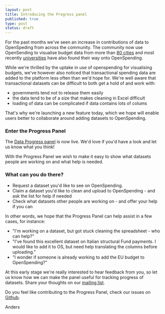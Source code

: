 ```yaml
---
layout: post
title: Introducing the Progress panel
published: true
type: post
status: draft
---
```


<a href="http://farm8.staticflickr.com/7287/8736993520_01ab3f689d_b_d.jpg" title="Progress Panel" width="629" height="462" alt="Progress Panel"></a>

For the past months we've seen an increase in contributions of data to OpenSpeding from across the community. The community now use OpenSending to visualise budget data from more than [80 cities](http://apps.openspending.org/maps/) and most recently [universities](http://openspending.org/ugr-spending) have also found their way onto OpenSpending.

While we're thrilled by the uptake in use of openspending for visualising budgets, we've however also noticed that transactional spending data are added to the platform less often than we'd hope for. We're well aware that transactional datasets can be difficult to both get a hold of and work with:
- governments tend not to release them easily 
- the data tend to be of a size that makes cleaning in Excel difficult
- loading of data can be complicated if data contains lots of colums

That's why we're launching a new feature today, which we hope will enable users better to collaborate around adding datasets to OpenSpending.

### Enter the Progress Panel
The [Data Progress panel](http://progress.openspending.org/) is now live. We'd love if you'd have a look and let us know what you think! 

With the Progress Panel we wish to make it easy to show what datasets people are working on and what help is needed. 

### What can you do there?
- Request a dataset you'd like to see on OpenSpending. 
- Claim a dataset you'd like to clean and upload to OpenSpending - and ask the list for help if needed
- Check what datasets other people are working on - and offer your help if you can

In other words, we hope that the Progress Panel can help assist in a few cases, for instance:
- "I'm working on a dataset, but got stuck cleaning the spreadsheet - who can help?"
- "I've found this excellent dataset on Italian structural Fund payments. I would like to add it to OS, but need help translating the columns before uploading."
- "I wonder if someone is already working to add the EU budget to OpenSpending?"

At this early stage we're really interested to hear feedback from you, so let us know how we can make the panel useful for tracking progress of datasets. Share your thoughts on our [mailing list](http://lists.okfn.org/mailman/listinfo/openspending). 

Do you feel like contributing to the Progress Panel, check our issues on [Github](https://github.com/openspending/dataprogress/issues). 


Anders
